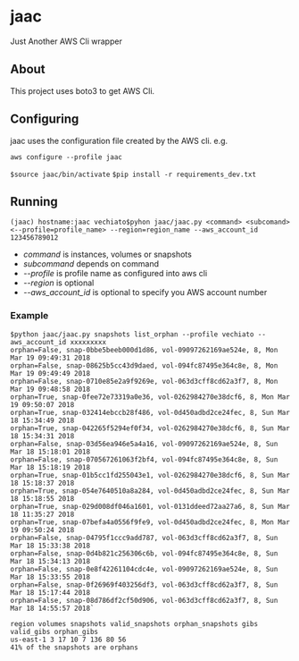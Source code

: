 # jaac
Just Another AWS Cli wrapper

## About

This project uses boto3 to get AWS Cli.

## Configuring

jaac uses the configuration file created by the AWS cli. e.g.

`aws configure --profile jaac`

`$source jaac/bin/activate`
`$pip install -r requirements_dev.txt`

## Running


`(jaac) hostname:jaac vechiato$pyhon jaac/jaac.py <command> <subcomand> <--profile=profile_name> --region=region_name --aws_account_id 123456789012`

- *command* is instances, volumes or snapshots
- *subcommand*  depends on command
- *--profile* is profile name as configured into aws cli
- *--region* is optional
- *--aws_account_id* is optional to specify you AWS account number

### Example

```
$python jaac/jaac.py snapshots list_orphan --profile vechiato --aws_account_id xxxxxxxxx
orphan=False, snap-0bbe5beeb000d1d86, vol-09097262169ae524e, 8, Mon Mar 19 09:49:31 2018
orphan=False, snap-08625b5cc43d9daed, vol-094fc87495e364c8e, 8, Mon Mar 19 09:49:49 2018
orphan=False, snap-0710e85e2a9f9269e, vol-063d3cff8cd62a3f7, 8, Mon Mar 19 09:48:58 2018
orphan=True, snap-0fee72e73319a0e36, vol-0262984270e38dcf6, 8, Mon Mar 19 09:50:07 2018
orphan=True, snap-032414ebccb28f486, vol-0d450adbd2ce24fec, 8, Sun Mar 18 15:34:49 2018
orphan=True, snap-042265f5294ef0f34, vol-0262984270e38dcf6, 8, Sun Mar 18 15:34:31 2018
orphan=False, snap-03d56ea946e5a4a16, vol-09097262169ae524e, 8, Sun Mar 18 15:18:01 2018
orphan=False, snap-070567261063f2bf4, vol-094fc87495e364c8e, 8, Sun Mar 18 15:18:19 2018
orphan=True, snap-01b5cc1fd255043e1, vol-0262984270e38dcf6, 8, Sun Mar 18 15:18:37 2018
orphan=True, snap-054e7640510a8a284, vol-0d450adbd2ce24fec, 8, Sun Mar 18 15:18:55 2018
orphan=True, snap-029d008df046a1601, vol-0131ddeed72aa27a6, 8, Sun Mar 18 11:35:27 2018
orphan=True, snap-07befa4a0556f9fe9, vol-0d450adbd2ce24fec, 8, Mon Mar 19 09:50:24 2018
orphan=False, snap-04795f1ccc9add787, vol-063d3cff8cd62a3f7, 8, Sun Mar 18 15:33:38 2018
orphan=False, snap-0d4b821c256306c6b, vol-094fc87495e364c8e, 8, Sun Mar 18 15:34:13 2018
orphan=False, snap-0e8f42261104cdc4e, vol-09097262169ae524e, 8, Sun Mar 18 15:33:55 2018
orphan=False, snap-0f26969f403256df3, vol-063d3cff8cd62a3f7, 8, Sun Mar 18 15:17:44 2018
orphan=False, snap-08d786df2cf50d906, vol-063d3cff8cd62a3f7, 8, Sun Mar 18 14:55:57 2018`

region volumes snapshots valid_snapshots orphan_snapshots gibs valid_gibs orphan_gibs
us-east-1 3 17 10 7 136 80 56
41% of the snapshots are orphans
```
